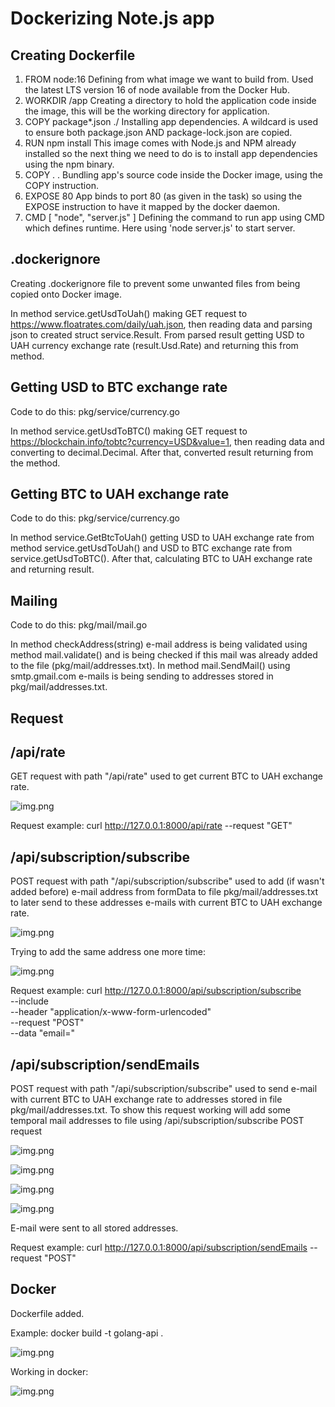 # Dockerizing Note.js app

## Creating Dockerfile

1. FROM node:16
Defining from what image we want to build from. Used the latest LTS version 16 of node available from the Docker Hub.
2. WORKDIR /app
Creating a directory to hold the application code inside the image, this will be the working directory for application.
3. COPY package*.json ./
Installing app dependencies. A wildcard is used to ensure both package.json AND package-lock.json are copied.
4. RUN npm install
This image comes with Node.js and NPM already installed so the next thing we need to do is to install app dependencies using the npm binary.
5. COPY . .
Bundling app's source code inside the Docker image, using the COPY instruction.
6. EXPOSE 80
App binds to port 80 (as given in the task) so using the EXPOSE instruction to have it mapped by the docker daemon.
7. CMD [ "node", "server.js" ]
Defining the command to run app using CMD which defines runtime. Here using 'node server.js' to start server.


## .dockerignore

Creating .dockerignore file to prevent some unwanted files from being copied onto Docker image.



In method service.getUsdToUah() making GET request to https://www.floatrates.com/daily/uah.json, then reading data and
parsing json to created struct service.Result. From parsed result getting USD to UAH currency exchange rate 
(result.Usd.Rate) and returning this from method.

## Getting USD to BTC exchange rate

Code to do this: pkg/service/currency.go

In method service.getUsdToBTC() making GET request to https://blockchain.info/tobtc?currency=USD&value=1, then reading 
data and converting to decimal.Decimal. After that, converted result returning from the method.

## Getting BTC to UAH exchange rate

Code to do this: pkg/service/currency.go

In method service.GetBtcToUah() getting USD to UAH exchange rate from method service.getUsdToUah() and USD to BTC 
exchange rate from service.getUsdToBTC(). After that, calculating BTC to UAH exchange rate and returning result.

## Mailing 

Code to do this: pkg/mail/mail.go

In method checkAddress(string) e-mail address is being validated using method mail.validate() and is being checked if 
this mail was already added to the file (pkg/mail/addresses.txt).
In method mail.SendMail() using smtp.gmail.com e-mails is being sending to addresses stored in pkg/mail/addresses.txt.

## Request 

## /api/rate

GET request with path "/api/rate" used to get current BTC to UAH exchange rate.

![img.png](info/img1.png)

Request example:
curl http://127.0.0.1:8000/api/rate --request "GET"

## /api/subscription/subscribe

POST request with path "/api/subscription/subscribe" used to add (if wasn't added before) e-mail address from formData 
to file pkg/mail/addresses.txt to later send to these addresses e-mails with current BTC to UAH exchange rate.

![img.png](info/img2.png)

Trying to add the same address one more time:

![img.png](info/img4.png)

Request example:
curl http://127.0.0.1:8000/api/subscription/subscribe \
--include \
--header "application/x-www-form-urlencoded" \
--request "POST" \
--data "email=<put e-mail address here>"

## /api/subscription/sendEmails

POST request with path "/api/subscription/subscribe" used to send e-mail with current BTC to UAH exchange rate to 
addresses stored in file pkg/mail/addresses.txt.
To show this request working will add some temporal mail addresses to file using /api/subscription/subscribe POST 
request

![img.png](info/img5.png)

![img.png](info/img6.png)

![img.png](info/img7.png)

![img.png](info/img8.png)

E-mail were sent to all stored addresses.

Request example:
curl http://127.0.0.1:8000/api/subscription/sendEmails --request "POST"

## Docker

Dockerfile added.

Example:
docker build -t golang-api .

![img.png](info/img9.png)

Working in docker:

![img.png](info/img10.png)

